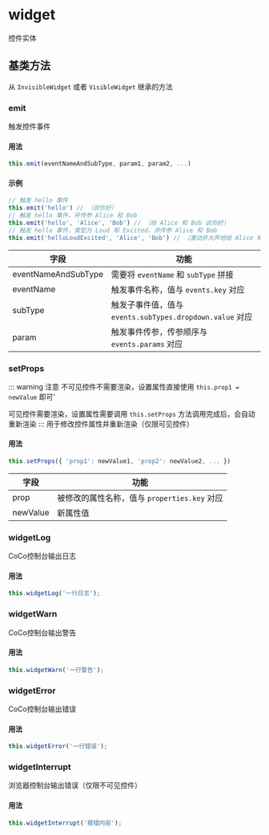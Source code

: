 # widget
控件实体

## 基类方法
从 `InvisibleWidget` 或者 `VisibleWidget` 继承的方法
### emit
触发控件事件
#### 用法
```js
this.emit(eventNameAndSubType, param1, param2, ...)
```
#### 示例
```js
// 触发 hello 事件
this.emit('hello') // （说你好）
// 触发 hello 事件，并传参 Alice 和 Bob
this.emit('hello', 'Alice', 'Bob') // （给 Alice 和 Bob 说你好）
// 触发 hello 事件，类型为 Loud 和 Excited，并传参 Alice 和 Bob
this.emit('helloLoudExcited', 'Alice', 'Bob') // （激动并大声地给 Alice 和 Bob 说你好）
```

| 字段 | 功能 |
| - | - |
| eventNameAndSubType | 需要将 `eventName` 和 `subType` 拼接 |
| eventName | 触发事件名称，值与 `events.key` 对应 |
| subType | 触发子事件值，值与 `events.subTypes.dropdown.value` 对应 |
| param | 触发事件传参，传参顺序与 `events.params` 对应 |

### setProps
::: warning 注意
不可见控件不需要渲染，设置属性直接使用 `this.prop1 = newValue` 即可'

可见控件需要渲染，设置属性需要调用 `this.setProps` 方法调用完成后，会自动重新渲染
:::
用于修改控件属性并重新渲染（仅限可见控件）
#### 用法
```js
this.setProps({ 'prop1': newValue1, 'prop2': newValue2, ... })
```

| 字段 | 功能 |
| - | - |
| prop | 被修改的属性名称，值与 `properties.key` 对应 |
| newValue | 新属性值 |

### widgetLog
CoCo控制台输出日志
#### 用法
```js
this.widgetLog('一行日志');
```
### widgetWarn
CoCo控制台输出警告
#### 用法
```js
this.widgetWarn('一行警告');
```
### widgetError
CoCo控制台输出错误
#### 用法
```js
this.widgetError('一行错误');
```
### widgetInterrupt
浏览器控制台输出错误（仅限不可见控件）
#### 用法
```js
this.widgetInterrupt('报错内容');
```